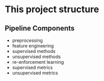 # This project structure 

## Pipeline Components

- preprocessing 
- feature engineering 
- supervised methods
- unsupervised methods 
- re-enforcement learning 
- supervised metrics
- unsupervised metrics 


 